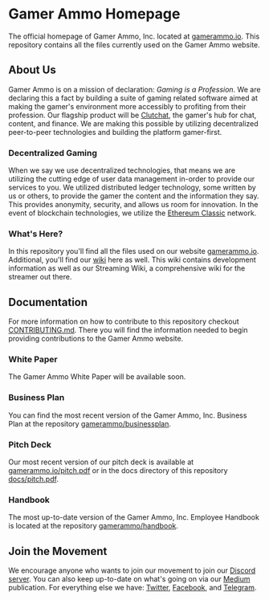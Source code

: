 # Gamer Ammo Homepage
The official homepage of Gamer Ammo, Inc. located at [gamerammo.io](https://gamerammo.io). This repository contains all the files currently used on the Gamer Ammo website.

## About Us
Gamer Ammo is on a mission of declaration: _Gaming is a Profession_. We are declaring this a fact by building a suite of gaming related software aimed at making the gamer's environment more accessibly to profiting from their profession. Our flagship product will be [Clutchat](https://github.com/gamerammo/clutchat), the gamer's hub for chat, content, and finance. We are making this possible by utilizing decentralized peer-to-peer technologies and building the platform gamer-first.

### Decentralized Gaming
When we say we use decentralized technologies, that means we are utilizing the cutting edge of user data management in-order to provide our services to you. We utilized distributed ledger technology, some written by us or others, to provide the gamer the content and the information they say. This provides anonymity, security, and allows us room for innovation. In the event of blockchain technologies, we utilize the [Ethereum Classic](https://github.com/ethereumproject) network.

### What's Here?
In this repository you'll find all the files used on our website [gamerammo.io](https://gamerammo.io). Additional, you'll find our [wiki](https://github.com/gamerammo/gamerammo-io/wiki) here as well. This wiki contains development information as well as our Streaming Wiki, a comprehensive wiki for the streamer out there.

## Documentation
For more information on how to contribute to this repository checkout [CONTRIBUTING.md](docs/CONTRIBUTING.md). There you will find the information needed to begin providing contributions to the Gamer Ammo website.

### White Paper
The Gamer Ammo White Paper will be available soon.

### Business Plan
You can find the most recent version of the Gamer Ammo, Inc. Business Plan at the repository [gamerammo/businessplan](https://github.com/gamerammo/businessplan).

### Pitch Deck
Our most recent version of our pitch deck is available at [gamerammo.io/pitch.pdf](https://gamerammo.io/pitch) or in the docs directory of this repository [docs/pitch.pdf](docs/pitch).

### Handbook
The most up-to-date version of the Gamer Ammo, Inc. Employee Handbook is located at the repository [gamerammo/handbook](https://github.com/gamerammo/handbook).

## Join the Movement
We encourage anyone who wants to join our movement to join our [Discord server](https://discord.gg/5wBRPE8). You can also keep up-to-date on what's going on via our [Medium](https://medium.com/gamerammo) publication. For everything else we have: [Twitter](https://twitter.com/gamerammo), [Facebook](https://facebook.com/gamerammo), and [Telegram](https://t.me/joinchat/AAAAAE4MAfKEIr6RT6hVVQ).

